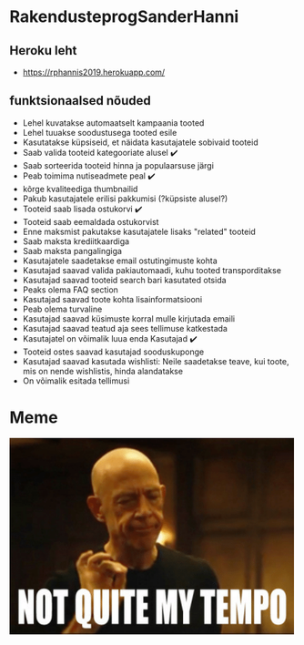 # RakendusteprogSanderHanni

## Heroku leht

* https://rphannis2019.herokuapp.com/

## funktsionaalsed nõuded

* Lehel kuvatakse automaatselt kampaania tooted
* Lehel  tuuakse soodustusega tooted esile
* Kasutatakse küpsiseid, et näidata kasutajatele sobivaid tooteid
* Saab valida tooteid kategooriate alusel :heavy_check_mark:
* Saab sorteerida tooteid hinna ja populaarsuse järgi
* Peab toimima nutiseadmete peal :heavy_check_mark:
* kõrge kvaliteediga thumbnailid
* Pakub kasutajatele erilisi pakkumisi (?küpsiste alusel?)
* Tooteid saab lisada ostukorvi :heavy_check_mark:
* Tooteid saab eemaldada ostukorvist
* Enne maksmist pakutakse kasutajatele lisaks "related" tooteid
* Saab maksta krediitkaardiga
* Saab maksta pangalingiga
* Kasutajatele saadetakse email ostutingimuste kohta
* Kasutajad saavad valida pakiautomaadi, kuhu tooted transporditakse
* Kasutajad saavad tooteid search bari kasutated otsida
* Peaks olema FAQ section
* Kasutajad saavad toote kohta lisainformatsiooni
* Peab olema turvaline
* Kasutajad saavad küsimuste korral mulle kirjutada emaili
* Kasutajad saavad teatud aja sees tellimuse katkestada
* Kasutajatel on võimalik luua enda Kasutajad :heavy_check_mark:
* Tooteid ostes saavad kasutajad sooduskuponge
* Kasutajad saavad kasutada wishlisti: Neile saadetakse teave, kui toote, mis on nende wishlistis, hinda alandatakse
* On võimalik esitada tellimusi

Meme
======

![meme](./public/img/meme.png)
